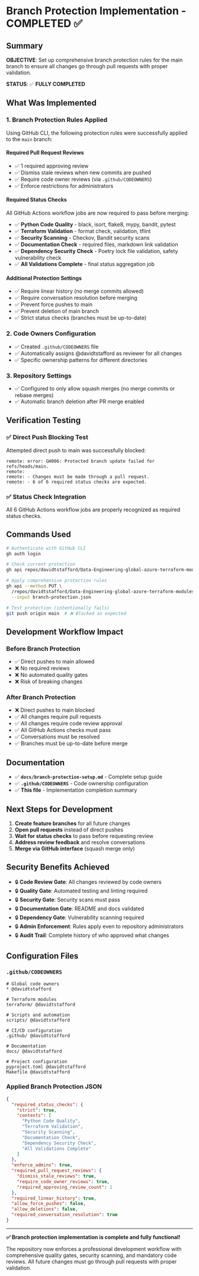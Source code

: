 # Branch Protection Implementation - COMPLETED ✅

## Summary

**OBJECTIVE**: Set up comprehensive branch protection rules for the main branch to ensure all changes go through pull requests with proper validation.

**STATUS**: ✅ **FULLY COMPLETED**

## What Was Implemented

### 1. Branch Protection Rules Applied
Using GitHub CLI, the following protection rules were successfully applied to the `main` branch:

#### Required Pull Request Reviews
- ✅ 1 required approving review
- ✅ Dismiss stale reviews when new commits are pushed
- ✅ Require code owner reviews (via `.github/CODEOWNERS`)
- ✅ Enforce restrictions for administrators

#### Required Status Checks
All GitHub Actions workflow jobs are now required to pass before merging:
- ✅ **Python Code Quality** - black, isort, flake8, mypy, bandit, pytest
- ✅ **Terraform Validation** - format check, validation, tflint
- ✅ **Security Scanning** - Checkov, Bandit security scans
- ✅ **Documentation Check** - required files, markdown link validation
- ✅ **Dependency Security Check** - Poetry lock file validation, safety vulnerability check
- ✅ **All Validations Complete** - final status aggregation job

#### Additional Protection Settings
- ✅ Require linear history (no merge commits allowed)
- ✅ Require conversation resolution before merging
- ✅ Prevent force pushes to main
- ✅ Prevent deletion of main branch
- ✅ Strict status checks (branches must be up-to-date)

### 2. Code Owners Configuration
- ✅ Created `.github/CODEOWNERS` file
- ✅ Automatically assigns @davidtstafford as reviewer for all changes
- ✅ Specific ownership patterns for different directories

### 3. Repository Settings
- ✅ Configured to only allow squash merges (no merge commits or rebase merges)
- ✅ Automatic branch deletion after PR merge enabled

## Verification Testing

### ✅ Direct Push Blocking Test
Attempted direct push to main was successfully blocked:
```
remote: error: GH006: Protected branch update failed for refs/heads/main.
remote: 
remote: - Changes must be made through a pull request.
remote: - 6 of 6 required status checks are expected.
```

### ✅ Status Check Integration
All 6 GitHub Actions workflow jobs are properly recognized as required status checks.

## Commands Used

```bash
# Authenticate with GitHub CLI
gh auth login

# Check current protection
gh api repos/davidtstafford/Data-Engineering-global-azure-terraform-modules/branches/main/protection

# Apply comprehensive protection rules
gh api --method PUT \
  /repos/davidtstafford/Data-Engineering-global-azure-terraform-modules/branches/main/protection \
  --input branch-protection.json

# Test protection (intentionally fails)
git push origin main  # ❌ Blocked as expected
```

## Development Workflow Impact

### Before Branch Protection
- ✅ Direct pushes to main allowed
- ❌ No required reviews
- ❌ No automated quality gates
- ❌ Risk of breaking changes

### After Branch Protection  
- ❌ Direct pushes to main blocked
- ✅ All changes require pull requests
- ✅ All changes require code review approval
- ✅ All GitHub Actions checks must pass
- ✅ Conversations must be resolved
- ✅ Branches must be up-to-date before merge

## Documentation

- ✅ **`docs/branch-protection-setup.md`** - Complete setup guide
- ✅ **`.github/CODEOWNERS`** - Code ownership configuration  
- ✅ **This file** - Implementation completion summary

## Next Steps for Development

1. **Create feature branches** for all future changes
2. **Open pull requests** instead of direct pushes
3. **Wait for status checks** to pass before requesting review
4. **Address review feedback** and resolve conversations
5. **Merge via GitHub interface** (squash merge only)

## Security Benefits Achieved

- 🔒 **Code Review Gate**: All changes reviewed by code owners
- 🔒 **Quality Gate**: Automated testing and linting required
- 🔒 **Security Gate**: Security scans must pass
- 🔒 **Documentation Gate**: README and docs validated
- 🔒 **Dependency Gate**: Vulnerability scanning required
- 🔒 **Admin Enforcement**: Rules apply even to repository administrators
- 🔒 **Audit Trail**: Complete history of who approved what changes

## Configuration Files

### `.github/CODEOWNERS`
```
# Global code owners
* @davidtstafford

# Terraform modules
terraform/ @davidtstafford

# Scripts and automation  
scripts/ @davidtstafford

# CI/CD configuration
.github/ @davidtstafford

# Documentation
docs/ @davidtstafford

# Project configuration
pyproject.toml @davidtstafford
Makefile @davidtstafford
```

### Applied Branch Protection JSON
```json
{
  "required_status_checks": {
    "strict": true,
    "contexts": [
      "Python Code Quality",
      "Terraform Validation", 
      "Security Scanning",
      "Documentation Check",
      "Dependency Security Check",
      "All Validations Complete"
    ]
  },
  "enforce_admins": true,
  "required_pull_request_reviews": {
    "dismiss_stale_reviews": true,
    "require_code_owner_reviews": true,
    "required_approving_review_count": 1
  },
  "required_linear_history": true,
  "allow_force_pushes": false,
  "allow_deletions": false,
  "required_conversation_resolution": true
}
```

---

**✅ Branch protection implementation is complete and fully functional!**

The repository now enforces a professional development workflow with comprehensive quality gates, security scanning, and mandatory code reviews. All future changes must go through pull requests with proper validation.
